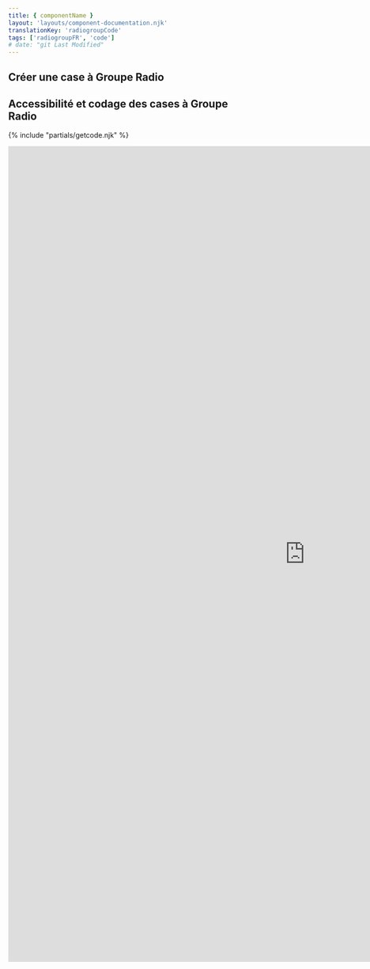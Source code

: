 ```yaml
---
title: { componentName }
layout: 'layouts/component-documentation.njk'
translationKey: 'radiogroupCode'
tags: ['radiogroupFR', 'code']
# date: "git Last Modified"
---
```


## Créer une case à Groupe Radio

## Accessibilité et codage des cases à Groupe Radio

{% include "partials/getcode.njk" %}

<iframe
  title="iframeTitle"
  src="https://cds-snc.github.io/gcds-components/iframe.html?viewMode=docs&demo=true&singleStory=true&id=components-radio-group--events-properties"
  width="1200"
  height="1650"
  style="display: block; margin: 0 auto;"
  frameBorder="0"
  allow="clipboard-write"
></iframe>

